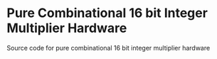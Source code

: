 # Pure Combinational 16 bit Integer Multiplier Hardware 
Source code for pure combinational 16 bit integer multiplier hardware
